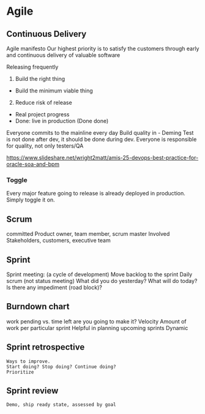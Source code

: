 Agile
=========

## Continuous Delivery
Agile manifesto
	Our highest priority is to satisfy the customers through early and continuous delivery of valuable software

Releasing frequently
1.	Build the right thing
- Build the minimum viable thing
2.	Reduce risk of release
- Real project progress
- Done: live in production (Done done)

Everyone commits to the mainline every day
Build quality in - Deming
Test is not done after dev, it should be done during dev.
Everyone is responsible for quality, not only testers/QA

https://www.slideshare.net/wright2matt/amis-25-devops-best-practice-for-oracle-soa-and-bpm

 
### Toggle
Every major feature going to release is already deployed in production. Simply toggle it on.

 
## Scrum
committed
Product owner, team member, scrum master
Involved
	Stakeholders, customers, executive team

## Sprint
Sprint meeting: (a cycle of development)
	Move backlog to the sprint
Daily scrum (not status meeting)
	What did you do yesterday?
	What will do today?
	Is there any impediment (road block)?

## Burndown chart
work pending vs. time left
are you going to make it?
Velocity
	Amount of work per particular sprint
	Helpful in planning upcoming sprints
	Dynamic


## Sprint retrospective
	Ways to improve.
	Start doing? Stop doing? Continue doing?
	Prioritize


## Sprint review
	Demo, ship ready state, assessed by goal
